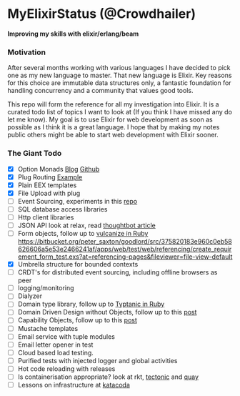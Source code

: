 # MyElixirStatus (@Crowdhailer)

**Improving my skills with elixir/erlang/beam**

### Motivation

After several months working with various languages I have decided to pick one as my new language to master.
That new language is Elixir.
Key reasons for this choice are immutable data structures only, a fantastic foundation for handling concurrency and a community that values good tools.

This repo will form the reference for all my investigation into Elixir.
It is a curated todo list of topics I want to look at (If you think I have missed any do let me know).
My goal is to use Elixir for web development as soon as possible as I think it is a great language.
I hope that by making my notes public others might be able to start web development with Elixir sooner.

### The Giant Todo

- [x] Option Monads [Blog](http://insights.workshop14.io/2015/10/18/handling-errors-in-elixir-no-one-say-monad.html) [Github](https://github.com/CrowdHailer/OK)
- [x] Plug Routing [Example](https://github.com/CrowdHailer/baobab.ex)
- [x] Plain EEX templates
- [x] File Upload with plug
- [ ] Event Sourcing, experiments in this [repo](https://github.com/CrowdHailer/event-sourcing.elixir)
- [ ] SQL database access libraries
- [ ] Http client libraries
- [ ] JSON API look at relax, read [thoughtbot article](https://robots.thoughtbot.com/testing-a-phoenix-elixir-json-api)
- [ ] Form objects, follow up to [vulcanize in Ruby](https://github.com/CrowdHailer/vulcanize) https://bitbucket.org/peter_saxton/goodlord/src/375820183e960c0eb58626606a5e53e2466241af/apps/web/test/web/referencing/create_requirement_form_test.exs?at=referencing-pages&fileviewer=file-view-default
- [x] Umbrella structure for bounded contexts
- [ ] CRDT's for distributed event sourcing, including offline browsers as peer
- [ ] logging/monitoring
- [ ] Dialyzer
- [ ] Domain type library, follow up to [Typtanic in Ruby](https://github.com/CrowdHailer/typetanic)
- [ ] Domain Driven Design without Objects, follow up to this [post](http://insights.workshop14.io/2015/08/20/domain-driven-design-where-the-real-value-lies.html)
- [ ] Capability Objects, follow up to this [post](http://insights.workshop14.io/2016/05/01/purify-your-programs-with-capability-objects.html)
- [ ] Mustache templates
- [ ] Email service with tuple modules
- [ ] Email letter opener in test
- [ ] Cloud based load testing.
- [ ] Purified tests with injected logger and global activities
- [ ] Hot code reloading with releases
- [ ] Is containerisation appropriate? look at rkt, [tectonic](https://tectonic.com/) and [quay](https://quay.io)
- [ ] Lessons on infrastructure at [katacoda](https://www.katacoda.com/)
